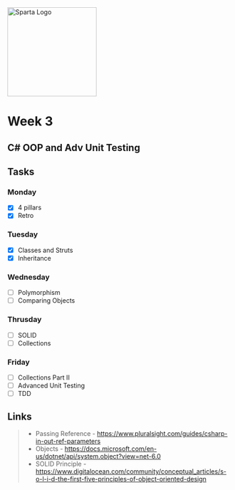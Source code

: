 <img src="https://boolerang.co.uk/wp-content/uploads/job-manager-uploads/company_logo/2018/04/SG-Logo-Black.png" alt="Sparta Logo" width="200"/>

# Week 3

## C# OOP and Adv Unit Testing

## Tasks

### Monday
- [x] 4 pillars
- [x] Retro

### Tuesday
- [x] Classes and Struts
- [x] Inheritance

### Wednesday
- [ ] Polymorphism
- [ ] Comparing Objects

### Thrusday
- [ ] SOLID
- [ ] Collections

### Friday
- [ ] Collections Part II
- [ ] Advanced Unit Testing
- [ ] TDD

## Links

>- Passing Reference - https://www.pluralsight.com/guides/csharp-in-out-ref-parameters
>- Objects - https://docs.microsoft.com/en-us/dotnet/api/system.object?view=net-6.0
>- SOLID Principle -  https://www.digitalocean.com/community/conceptual_articles/s-o-l-i-d-the-first-five-principles-of-object-oriented-design
